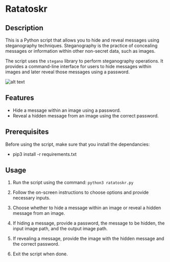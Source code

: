 # Ratatoskr

## Description

This is a Python script that allows you to hide and reveal messages using steganography techniques. Steganography is the practice of concealing messages or information within other non-secret data, such as images.

The script uses the `stegano` library to perform steganography operations. It provides a command-line interface for users to hide messages within images and later reveal those messages using a password.

![alt text](https://raw.githubusercontent.com/0d1nss0n/Ratatosrk/main/img/ratatoskr.png)

## Features

- Hide a message within an image using a password.
- Reveal a hidden message from an image using the correct password.

## Prerequisites

Before using the script, make sure that you install the dependancies:

- pip3 install -r requirements.txt

## Usage

1. Run the script using the command: `python3 ratatoskr.py`

2. Follow the on-screen instructions to choose options and provide necessary inputs.

3. Choose whether to hide a message within an image or reveal a hidden message from an image.

4. If hiding a message, provide a password, the message to be hidden, the input image path, and the output image path.

5. If revealing a message, provide the image with the hidden message and the correct password.

6. Exit the script when done.
